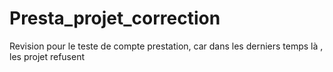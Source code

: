 # Presta_projet_correction
Revision pour le teste de compte prestation, car dans les derniers temps là , les projet refusent
